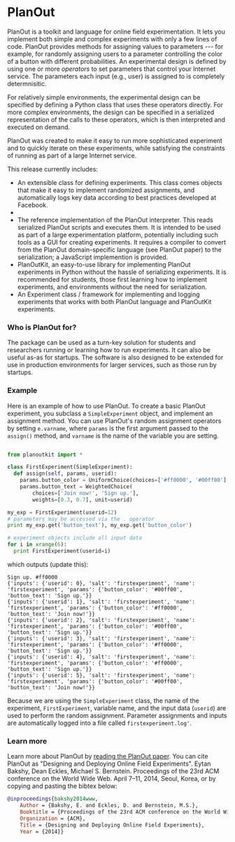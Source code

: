 # PlanOut

PlanOut is a toolkit and language for online field experimentation. It lets you implement both simple and complex experiments with only a few lines of code.  PlanOut provides methods for assigning values to parameters --- for example, for randomly assigning users to a parameter controlling the color of a button with different probabilities. An experimental design is defined by using one or more *operators* to set parameters that control your Internet service. The parameters each input (e.g., user) is assigned to is completely determnisitic.

For relatively simple environments, the experimental design can be specified by defining a Python class that uses these operators directly. For more complex environments, the design can be specified in a serialized representation of the calls to these operators, which is then interpreted and executed on demand.

PlanOut was created to make it easy to run more sophisticated experiment and to quickly iterate on these experiments, while satisfying the constraints of running as part of a large Internet service.

This release currently includes:
  * An extensible class for defining experiments. This class comes objects that make it easy to implement randomized assignments, and automatically logs key data according to best practices developed at Facebook.
  * 
  * The reference implementation of the PlanOut interpreter. This reads serialized PlanOut scripts and executes them. It is intended to be used as part of a large experimentation platform, potentially including such tools as a GUI for creating experiments. It requires a compiler to convert from the PlanOut domain-specific language (see PlanOut paper) to the serialization; a JavaScript implemention is provided.
  * PlanOutKit, an easy-to-use library for implementing PlanOut experiments in Python without the hassle of serializing experiments. It is recommended for students, those first learning how to implement experiments, and environments without the need for serialization.
  * An Experiment class / framework for implementing and logging experiments that works with both PlanOut language and PlanOutKit experiments.
  
### Who is PlanOut for?
The package can be used as a turn-key solution for students and researchers running or learning how to run experiments. It can also be useful as-as for startups.  The software is also designed to be extended for use in production environments for larger services, such as those run by startups.


### Example

Here is an example of how to use PlanOut. To create a basic PlanOut experiment, you subclass a ``SimpleExperiment`` object, and implement an assignment method. You can use PlanOut's random assignment operators by setting ``e.varname``, where ``params`` is the first argument passed to the ``assign()`` method, and ``varname`` is the name of the variable you are setting.
```python

from planoutkit import *

class FirstExperiment(SimpleExperiment):
  def assign(self, params, userid):
    params.button_color = UniformChoice(choices=['#ff0000', '#00ff00'], unit=userid)
    params.button_text = WeightedChoice(
        choices=['Join now!', 'Sign up.'],
        weights=[0.3, 0.7], unit=userid)

my_exp = FirstExperiment(userid=12)
# parameters may be accessed via the . operator
print my_exp.get('button_text'), my_exp.get('button_color')

# experiment objects include all input data
for i in xrange(6):
  print FirstExperiment(userid=i)
```

which outputs (update this):

```
Sign up. #ff0000
{'inputs': {'userid': 0}, 'salt': 'firstexperiment', 'name': 'firstexperiment', 'params': {'button_color': '#00ff00', 'button_text': 'Sign up.'}}
{'inputs': {'userid': 1}, 'salt': 'firstexperiment', 'name': 'firstexperiment', 'params': {'button_color': '#ff0000', 'button_text': 'Join now!'}}
{'inputs': {'userid': 2}, 'salt': 'firstexperiment', 'name': 'firstexperiment', 'params': {'button_color': '#00ff00', 'button_text': 'Sign up.'}}
{'inputs': {'userid': 3}, 'salt': 'firstexperiment', 'name': 'firstexperiment', 'params': {'button_color': '#ff0000', 'button_text': 'Sign up.'}}
{'inputs': {'userid': 4}, 'salt': 'firstexperiment', 'name': 'firstexperiment', 'params': {'button_color': '#ff0000', 'button_text': 'Sign up.'}}
{'inputs': {'userid': 5}, 'salt': 'firstexperiment', 'name': 'firstexperiment', 'params': {'button_color': '#00ff00', 'button_text': 'Join now!'}}
```

Because we are using the ``SimpleExperiment`` class, the name of the experiment, ``FirstExperiment``, variable name, and the input data (``userid``) are used to perform the random assignment.  Parameter assignments and inputs are automatically logged into a file called ``firstexperiment.log'``.


### Learn more
Learn more about PlanOut by [reading the PlanOut paper](http://www-personal.umich.edu/~ebakshy/planout.pdf). You can cite PlanOut as "Designing and Deploying Online Field Experiments". Eytan Bakshy, Dean Eckles, Michael S. Bernstein. Proceedings of the 23rd ACM conference on the World Wide Web. April 7–11, 2014, Seoul, Korea, or by copying and pasting the bibtex below:
``` bibtex
@inproceedings{bakshy2014www,
	Author = {Bakshy, E. and Eckles, D. and Bernstein, M.S.},
	Booktitle = {Proceedings of the 23rd ACM conference on the World Wide Web},
	Organization = {ACM},
	Title = {Designing and Deploying Online Field Experiments},
	Year = {2014}}
```
